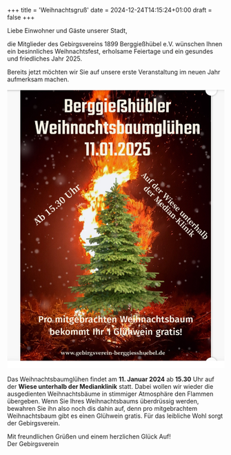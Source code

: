 +++
title = 'Weihnachtsgruß'
date = 2024-12-24T14:15:24+01:00
draft = false
+++

Liebe Einwohner und Gäste unserer Stadt,

die Mitglieder des Gebirgsvereins 1899 Berggießhübel e.V. wünschen Ihnen ein besinnliches Weihnachtsfest, erholsame Feiertage und ein gesundes und friedliches Jahr 2025.

Bereits jetzt möchten wir Sie auf unsere erste Veranstaltung im neuen Jahr aufmerksam machen.

<!--more-->

![Plakat Weihnachtsbaumglühen 2025](plakat.jpg)

Das Weihnachtsbaumglühen findet am **11. Januar 2024** ab **15.30** Uhr auf der **Wiese unterhalb der Medianklinik** statt.
Dabei wollen wir wieder die ausgedienten Weihnachtsbäume in stimmiger Atmosphäre den Flammen übergeben.
Wenn Sie Ihres Weihnachtsbaums überdrüssig werden, bewahren Sie ihn also noch dis dahin auf, denn pro mitgebrachtem Weihnachtsbaum gibt es einen Glühwein gratis.
Für das leibliche Wohl sorgt der Gebirgsverein.

Mit freundlichen Grüßen und einem herzlichen Glück Auf!  
Der Gebirgsverein
